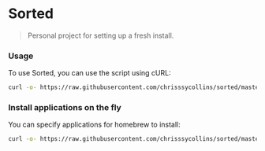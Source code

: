 # Sorted
>Personal project for setting up a fresh install.


### Usage

To use Sorted, you can use the script using cURL:

```bash
curl -o- https://raw.githubusercontent.com/chrisssycollins/sorted/master/sorted.sh | bash
```

### Install applications on the fly

You can specify applications for homebrew to install: 

```bash
curl -o- https://raw.githubusercontent.com/chrisssycollins/sorted/master/sorted.sh | bash -s iterm2 atom tower slack google-chrome firefox sketch spectacle 
```